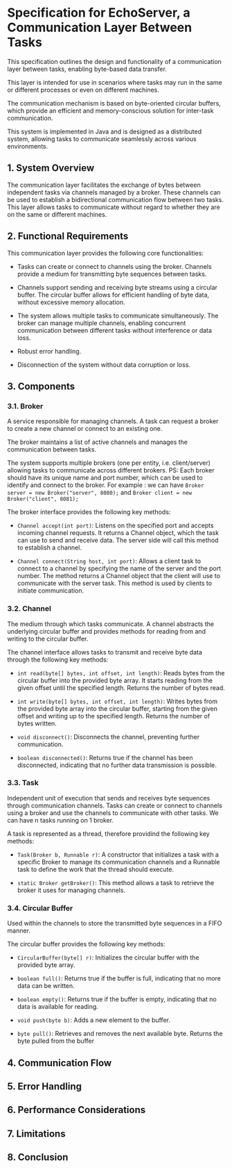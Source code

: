 # Specification for EchoServer, a Communication Layer Between Tasks

This specification outlines the design and functionality of a communication layer between 
tasks, enabling byte-based data transfer. 

This layer is intended for use in scenarios 
where tasks may run in the same or different processes or even on different machines.

The communication mechanism is based on byte-oriented circular buffers, which provide an 
efficient and memory-conscious solution for inter-task communication.

This system is implemented in Java and is designed as a distributed system, allowing tasks to communicate seamlessly across various environments.

## 1. System Overview

The communication layer facilitates the exchange of bytes between independent tasks via 
channels managed by a broker. 
These channels can be used to establish a bidirectional 
communication flow between two tasks. This layer allows tasks to communicate without regard
to whether they are on the same or different machines.

## 2. Functional Requirements
This communication layer provides the following core functionalities:

- Tasks can create or connect to channels using the broker. Channels provide a medium for transmitting byte sequences between tasks.

- Channels support sending and receiving byte streams using a circular buffer. The circular buffer allows for efficient handling of byte data, without excessive memory allocation.

- The system allows multiple tasks to communicate simultaneously. The broker can manage multiple channels, enabling concurrent communication between different tasks without interference or data loss.

- Robust error handling.

- Disconnection of the system without data corruption or loss.


## 3. Components

### 3.1. Broker
A service responsible for managing channels. A task can request a broker to create a new channel or connect to an existing one. 

The broker maintains a list of active channels and manages the communication between tasks.

The system supports multiple brokers (one per entity, i.e. client/server) allowing tasks to communicate across different brokers. 
PS: Each broker should have its unique name and port number, which can be used to identify and connect to the broker. 
For example : we can have `Broker server = new Broker("server", 8080);` and `Broker client = new Broker("client", 8081);`

The broker interface provides the following key methods:

- `Channel accept(int port)`: Listens on the specified port and accepts incoming channel requests. It returns a Channel object, which the task can use to send and receive data. The server side will call this method to establish a channel.

- `Channel connect(String host, int port)`: Allows a client task to connect to a channel by specifying the name of the server and the port number. The method returns a Channel object that the client will use to communicate with the server task. This method is used by clients to initiate communication.


### 3.2. Channel
The medium through which tasks communicate. A channel abstracts the underlying circular buffer and provides methods for reading from and writing to the circular buffer.

The channel interface allows tasks to transmit and receive byte data through the following key methods:

- `int read(byte[] bytes, int offset, int length)`: Reads bytes from the circular buffer into the provided byte array. It starts reading from the given offset until the specified length. Returns the number of bytes read.

- `int write(byte[] bytes, int offset, int length)`: Writes bytes from the provided byte array into the circular buffer, starting from the given offset and writing up to the specified length. Returns the number of bytes written.

- `void disconnect()`: Disconnects the channel, preventing further communication.

- `boolean disconnected()`: Returns true if the channel has been disconnected, indicating that no further data transmission is possible.

### 3.3. Task
Independent unit of execution that sends and receives byte sequences through communication channels. 
Tasks can create or connect to channels using a broker and use the channels to communicate with other tasks.
We can have n tasks running on 1 broker. 

A task is represented as a thread, therefore providind the following key methods:

- `Task(Broker b, Runnable r)`: A constructor that initializes a task with a specific Broker to manage its communication channels and a Runnable task to define the work that the thread should execute.

- `static Broker getBroker()`: This method allows a task to retrieve the broker it uses for managing channels. 

### 3.4. Circular Buffer 
Used within the channels to store the transmitted byte sequences in a FIFO manner.

The circular buffer provides the following key methods:

- `CircularBuffer(byte[] r)`: Initializes the circular buffer with the provided byte array. 

- `boolean full()`: Returns true if the buffer is full, indicating that no more data can be written.
  
- `boolean empty()`: Returns true if the buffer is empty, indicating that no data is available for reading.
  
- `void push(byte b)`: Adds a new element to the buffer. 

- `byte pull()`: Retrieves and removes the next available byte. Returns the byte pulled from the buffer

## 4. Communication Flow

## 5. Error Handling

## 6. Performance Considerations

## 7. Limitations

## 8. Conclusion 